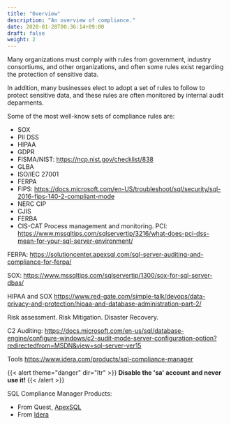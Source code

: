 ```yaml
---
title: "Overview"
description: "An overview of compliance."
date: 2020-01-28T00:36:14+09:00
draft: false
weight: 2
---
```


Many organizations must comply with rules from government, industry consortiums, and other organizations, and often some rules exist regarding the protection of sensitive data.

In addition, many businesses elect to adopt a set of rules to follow to protect sensitive data, and these rules are often monitored by internal audit deparments.

Some of the most well-know sets of compliance rules are:
* SOX
* PII DSS
* HIPAA
* GDPR
* FISMA/NIST: https://ncp.nist.gov/checklist/838
* GLBA
* ISO/IEC 27001
* FERPA
* FIPS: https://docs.microsoft.com/en-US/troubleshoot/sql/security/sql-2016-fips-140-2-compliant-mode
* NERC CIP
* CJIS
* FERBA
* CIS-CAT
Process management and monitoring.
PCI: https://www.mssqltips.com/sqlservertip/3216/what-does-pci-dss-mean-for-your-sql-server-environment/

FERPA: https://solutioncenter.apexsql.com/sql-server-auditing-and-compliance-for-ferpa/

SOX: https://www.mssqltips.com/sqlservertip/1300/sox-for-sql-server-dbas/

HIPAA and SOX
https://www.red-gate.com/simple-talk/devops/data-privacy-and-protection/hipaa-and-database-administration-part-2/



Risk assessment.  Risk Mitigation.  Disaster Recovery.

C2 Auditing: https://docs.microsoft.com/en-us/sql/database-engine/configure-windows/c2-audit-mode-server-configuration-option?redirectedfrom=MSDN&view=sql-server-ver15


Tools
https://www.idera.com/products/sql-compliance-manager

{{< alert theme="danger" dir="ltr" >}} **Disable the 'sa' account and never use it!**
{{< /alert >}}

SQL Compliance Manager Products:

* From Quest, [ApexSQL](https://apexsql.com/)
* From [Idera](https://www.idera.com/)